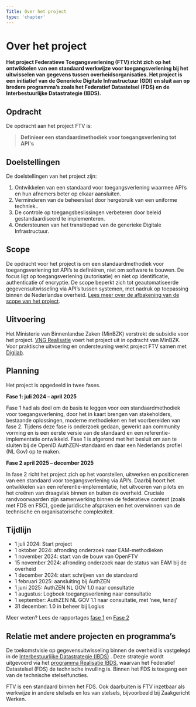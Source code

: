 ```yaml
---
Title: Over het project
type: 'chapter'
---
```


# Over het project
**Het project Federatieve Toegangsverlening (FTV) richt zich op het ontwikkelen van een standaard werkwijze voor toegangsverlening bij het uitwisselen van gegevens tussen overheidsorganisaties. Het project is een initiatief van de Generieke Digitale Infrastructuur (GDI) en sluit aan op bredere programma’s zoals het Federatief Datastelsel (FDS) en de Interbestuurlijke Datastrategie (IBDS).**

## Opdracht

De opdracht aan het project FTV is:

>  **Definieer een standaardmethodiek voor toegangsverlening tot API's**

## Doelstellingen

De doelstellingen van het project zijn:

1.	Ontwikkelen van een standaard voor toegangsverlening waarmee API’s en hun afnemers beter op elkaar aansluiten.
2.	Verminderen van de beheerslast door hergebruik van een uniforme techniek..
3.	De controle op toegangsbeslissingen verbeteren door beleid gestandaardiseerd te implementeren.
4.	Ondersteunen van het transitiepad van de generieke Digitale Infrastructuur.

## Scope
De opdracht voor het project is om een standaardmethodiek voor toegangsverlening tot API’s te definiëren, niet om software te bouwen. De focus ligt op toegangsverlening (autorisatie) en niet op identificatie, authenticatie of encryptie. De scope beperkt zich tot geautomatiseerde gegevensuitwisseling via API’s tussen systemen, met nadruk op toepassing binnen de Nederlandse overheid. [Lees meer over de afbakening van de scope van het project](scope.md).

## Uitvoering

Het Ministerie van Binnenlandse Zaken (MinBZK) verstrekt de subsidie voor het project.
[VNG Realisatie](https://vng.nl/artikelen/vng-realisatie) voert het project uit in opdracht van MinBZK.
Voor praktische uitvoering en ondersteuning werkt project FTV samen met [Digilab](https://digilab.overheid.nl/).

## Planning

Het project is opgedeeld in twee fases.

**Fase 1: juli 2024 – april 2025**

Fase 1 had als doel om de basis te leggen voor een standaardmethodiek voor toegangsverlening, door het in kaart brengen van stakeholders, bestaande oplossingen, moderne methodieken en het voorbereiden van fase 2.
Tijdens deze fase is onderzoek gedaan, gewerkt aan community vorming en is een eerste versie van de standaard en een referentie-implementatie ontwikkeld.
Fase 1 is afgerond met het besluit om aan te sluiten bij de OpenID AuthZEN-standaard en daar een Nederlands profiel (NL Gov) op te maken.

**Fase 2 april 2025 – december 2025**

In fase 2 richt het project zich op het voorstellen, uitwerken en positioneren van een standaard voor toegangsverlening via API’s. Daarbij hoort het ontwikkelen van een referentie-implementatie, het uitvoeren van pilots en het creëren van draagvlak binnen en buiten de overheid. Cruciale randvoorwaarden zijn samenwerking binnen de federatieve context (zoals met FDS en FSC), goede juridische afspraken en het overwinnen van de technische en organisatorische complexiteit.

## Tijdlijn

* 1 juli 2024: Start project
* 1 oktober 2024: afronding onderzoek naar EAM-methodieken
* 1 november 2024: start van de bouw van OpenFTV
* 15 november 2024: afronding onderzoek naar de status van EAM bij de overheid
* 1 december 2024: start schrijven van de standaard
* 1 februari 2025: aansluiting bij AuthZEN
* 1 juni 2025:  AuthZEN NL GOV 1.0 naar consultatie
* 1 augustus: Logboek toegangsverlening naar consultatie
* 1 september: AuthZEN NL GOV 1.1 naar consultatie, met ‘nee, tenzij’
* 31 december: 1.0 in beheer bij Logius

Meer weten? Lees de rapportages [fase 1](fase1.md) en [Fase 2](fase2.md)

## Relatie met andere projecten en programma’s

De toekomstvisie op gegevensuitwisseling binnen de overheid is vastgelegd in de [Interbestuurlijke Datastrategie (IBDS)](https://www.digitaleoverheid.nl/interbestuurlijke-datastrategie/) . Deze strategie wordt uitgevoerd via het [programma Realisatie IBDS](https://realisatieibds.nl/), waarvan het Federatief Datastelsel (FDS) de technische invulling is. Binnen het FDS is toegang een van de technische stelselfuncties.

FTV is een standaard binnen het FDS. Ook daarbuiten is FTV inzetbaar als werkwijze in andere stelsels en los van stelsels, bijvoorbeeld bij Zaakgericht Werken.